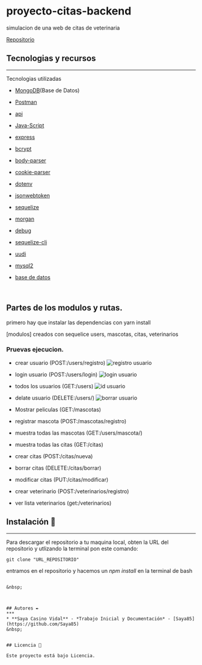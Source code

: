# proyecto-citas-backend
simulacion de una web de citas de veterinaria
&nbsp;

[Repositorio](https://github.com/Saya85/proyecto-citas-backend.git)


## Tecnologias y recursos
***
Tecnologias utilizadas 
* [MongoDB](https://cloud.mongodb.com/)(Base de Datos)
* [Postman](https://www.postman.com/downloads/) 
* [api](https://api.themoviedb.org/3/movie/popular?api_key=cea68b520beecac6718820e4ac576c3a)
* [Java-Script](Json)
* [express](~4.16.1)
* [bcrypt](^5.0.1) 
* [body-parser](^1.19.1)
* [cookie-parser](~1.4.4)
* [dotenv](^14.3.2)
* [jsonwebtoken](8.5.1)
* [sequelize](^6.16.1)
* [morgan](~1.9.1)
* [debug](~2.6.9)
* [sequelize-cli](^6.4.1)
* [uudi](^8.3.2)
* [mysql2](^2.3.3)

* [base de datos](HEROKU.com)

&nbsp;

## Partes de los modulos y rutas.

primero hay que  instalar las dependencias con yarn install

[modulos]
 creados con sequelice
 users, mascotas, citas, veterinarios 

### Pruevas ejecucion.

- crear usuario (POST:/users/registro)
![registro usuario]()

- login usuario (POST:/users/login)
![login usuario]()

- todos los usuarios (GET:/users)
![id usuario]()

- delate usuario (DELETE:/users/)
![borrar usuario]()

- Mostrar peliculas (GET:/mascotas)
![]()

- registrar mascota (POST:/mascotas/registro)
![]()

- muestra todas las mascotas (GET:/users/mascota/)
![]()

- muestra todas las citas (GET:/citas)
![]()

- crear citas (POST:/citas/nueva)
![]()

- borrar citas (DELETE:/citas/borrar)
![]()

- modificar citas (PUT:/citas/modificar)
![]()

- crear veterinario (POST:/veterinarios/registro)
![]()
- ver lista veterinarios (get:/veterinarios)
![]()
## Instalación 🔧
***
Para descargar el repositorio a tu maquina local, obten la URL del repositorio y utlizando la terminal pon este comando:

```
git clone "URL_REPOSITORIO"
```
entramos en el repositorio y hacemos un *npm install* en la terminal de bash 
``` 

&nbsp;



## Autores ✒️
***
* **Saya Casino Vidal** - *Trabajo Inicial y Documentación* - [Saya85](https://github.com/Saya85)
&nbsp;


## Licencia 📄

Este proyecto está bajo Licencia.

